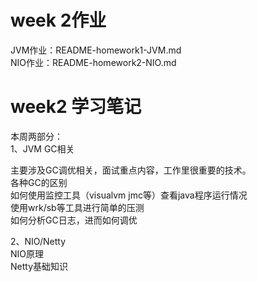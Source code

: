 
# week 2作业

JVM作业：README-homework1-JVM.md  
NIO作业：README-homework2-NIO.md   

# week2 学习笔记

本周两部分：  
1、JVM GC相关  

主要涉及GC调优相关，面试重点内容，工作里很重要的技术。  
各种GC的区别  
如何使用监控工具（visualvm jmc等）查看java程序运行情况  
使用wrk/sb等工具进行简单的压测  
如何分析GC日志，进而如何调优   

2、NIO/Netty  
NIO原理  
Netty基础知识  

